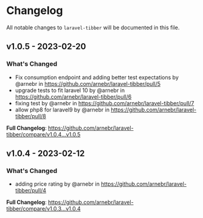 # Changelog

All notable changes to `laravel-tibber` will be documented in this file.

## v1.0.5 - 2023-02-20

### What's Changed

- Fix consumption endpoint and adding better test expectations by @arnebr in https://github.com/arnebr/laravel-tibber/pull/5
- upgrade tests to fit laravel 10 by @arnebr in https://github.com/arnebr/laravel-tibber/pull/6
- fixing test by @arnebr in https://github.com/arnebr/laravel-tibber/pull/7
- allow php8 for laravel9 by @arnebr in https://github.com/arnebr/laravel-tibber/pull/8

**Full Changelog**: https://github.com/arnebr/laravel-tibber/compare/v1.0.4...v1.0.5

## v1.0.4 - 2023-02-12

### What's Changed

- adding price rating by @arnebr in https://github.com/arnebr/laravel-tibber/pull/4

**Full Changelog**: https://github.com/arnebr/laravel-tibber/compare/v1.0.3...v1.0.4

